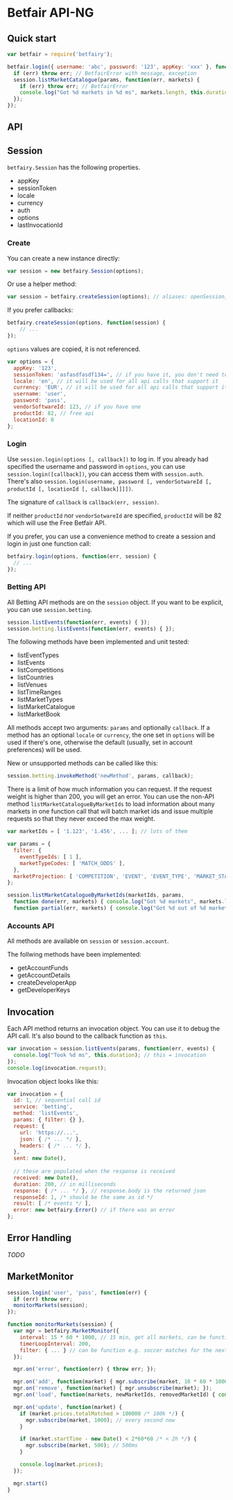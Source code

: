Betfair API-NG
==============

Quick start
-----------

```javascript
var betfair = require('betfairy');

betfair.login({ username: 'abc', password: '123', appKey: 'xxx' }, function(err, session) {
  if (err) throw err; // BetfairError with message, exception
  session.listMarketCatalogue(params, function(err, markets) {
    if (err) throw err; // BetfairError
    console.log("Got %d markets in %d ms", markets.length, this.duration);
  });
});
```

API
---

## Session

`betfairy.Session` has the following properties.

* appKey
* sessionToken
* locale
* currency
* auth
* options
* lastInvocationId

### Create

You can create a new instance directly:
```javascript
var session = new betfairy.Session(options);
```
Or use a helper method:
```javascript
var session = betfairy.createSession(options); // aliases: openSession, newSession
```
If you prefer callbacks:
```javascript
betfairy.createSession(options, function(session) {
    // ...
});
```

`options` values are copied, it is not referenced.

```javascript
var options = {
  appKey: '123',
  sessionToken: 'asfasdfasdf134=', // if you have it, you don't need to log in
  locale: 'en', // it will be used for all api calls that support it
  currency: 'EUR', // it will be used for all api calls that support it
  username: 'user',
  password: 'pass',
  vendorSoftwareId: 123, // if you have one
  productId: 82, // free api
  locationId: 0
};
```

### Login

Use `session.login(options [, callback])` to log in. If you already had specified the username and password in `options`, you can use `session.login([callback])`, you can access them with `session.auth`. There's also `session.login(username, password [, vendorSotwareId [, productId [, locationId [, callback]]]])`.

The signature of `callback` is `callback(err, session)`.

If neither `productId` nor `vendorSotwareId` are specified, `productId` will be 82 which will use the Free Betfair API.

If you prefer, you can use a convenience method to create a session and login in just one function call:

```javascript
betfairy.login(options, function(err, session) {
  // ...
});
```

### Betting API

All Betting API methods are on the `session` object. If you want to be explicit, you can use `session.betting`.

```javascript
session.listEvents(function(err, events) { });
session.betting.listEvents(function(err, events) { });
```

The following methods have been implemented and unit tested:

* listEventTypes
* listEvents
* listCompetitions
* listCountries
* listVenues
* listTimeRanges
* listMarketTypes
* listMarketCatalogue
* listMarketBook

All methods accept two arguments: `params` and optionally `callback`. If a method has an optional `locale` or `currency`, the one set in `options` will be used if there's one, otherwise the default (usually, set in account preferences) will be used.

New or unsupported methods can be called like this:

```javascript
session.betting.invokeMethod('newMethod', params, callback);
```

There is a limit of how much information you can request. If the request weight is higher than 200, you will get an error. You can use the non-API method `listMarketCatalogueByMarketIds` to load information about many markets in one function call that will batch market ids and issue multiple requests so that they never exceed the max weight.

```javascript
var marketIds = [ '1.123', '1.456', ... ]; // lots of them

var params = {
  filter: {
    eventTypeIds: [ 1 ],
    marketTypeCodes: [ 'MATCH_ODDS' ],
  },
  marketProjection: [ 'COMPETITION', 'EVENT', 'EVENT_TYPE', 'MARKET_START_TIME', 'MARKET_DESCRIPTION', 'RUNNER_DESCRIPTION' ]
};

session.listMarketCatalogueByMarketIds(marketIds, params,
  function done(err, markets) { console.log("Got %d markets", markets.length); },
  function partial(err, markets) { console.log("Got %d out of %d markets", markets.length, marketIds.length); });
```

### Accounts API

All methods are available on `session` or `session.account`.

The follwing methods have been implemented:

* getAccountFunds
* getAccountDetails
* createDeveloperApp
* getDeveloperKeys

## Invocation

Each API method returns an invocation object. You can use it to debug the API call. It's also bound to the callback function as `this`.

```javascript
var invocation = session.listEvents(params, function(err, events) {
  console.log("Took %d ms", this.duration); // this = invocation
});
console.log(invocation.request);
```

Invocation object looks like this:

```javascript
var invocation = {
  id: 1, // sequential call id
  service: 'betting',
  method: 'listEvents',
  params: { filter: {} },
  request: {
    url: 'https://...',
    json: { /* ... */ },
    headers: { /* ... */ },
  },
  sent: new Date(),
  
  // these are populated when the response is received
  received: new Date(),
  duration: 200, // in milliseconds
  response: { /* ... */ }, // response.body is the returned json
  responseId: 1, /* should be the same as id */
  result: [ /* events */ ],
  error: new betfairy.Error() // if there was an error
};
```

## Error Handling

_TODO_

MarketMonitor
-------------

```javascript
session.login('user', 'pass', function(err) {
  if (err) throw err;
  monitorMarkets(session);
});

function monitorMarkets(session) {
  var mgr = betfairy.MarketMonitor({
    interval: 15 * 60 * 1000, // 15 min, get all markets, can be function() { return 15000; }
    timerLoopInterval: 200,
    filter: { ... } // can be function e.g. soccer matches for the next 24 hours
  });

  mgr.on('error', function(err) { throw err; });

  mgr.on('add', function(market) { mgr.subscribe(market, 10 * 60 * 1000 /* 10 min */); });
  mgr.on('remove', function(market) { mgr.unsubscribe(market); });
  mgr.on('load', function(markets, newMarketIds, removedMarketId) { console.log('got so many new markets!') });

  mgr.on('update', function(market) {
    if (market.prices.totalMatched > 100000 /* 100k */) {
      mgr.subscribe(market, 1000); // every second now
    }

    if (market.startTime - new Date() < 2*60*60 /* < 2h */) {
      mgr.subscribe(market, 500); // 500ms
    }

    console.log(market.prices);
  });

  mgr.start()
}
```
